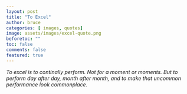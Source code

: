 ```yaml
---
layout: post
title: "To Excel"
author: bruce
categories: [ images, quotes]
image: assets/images/excel-quote.png
beforetoc: ""
toc: false
comments: false
featured: true
---
```

_To excel is to continally perform.  Not for a moment or moments.  But to perform day after day, month after month, and to make that uncommon performance look commonplace._